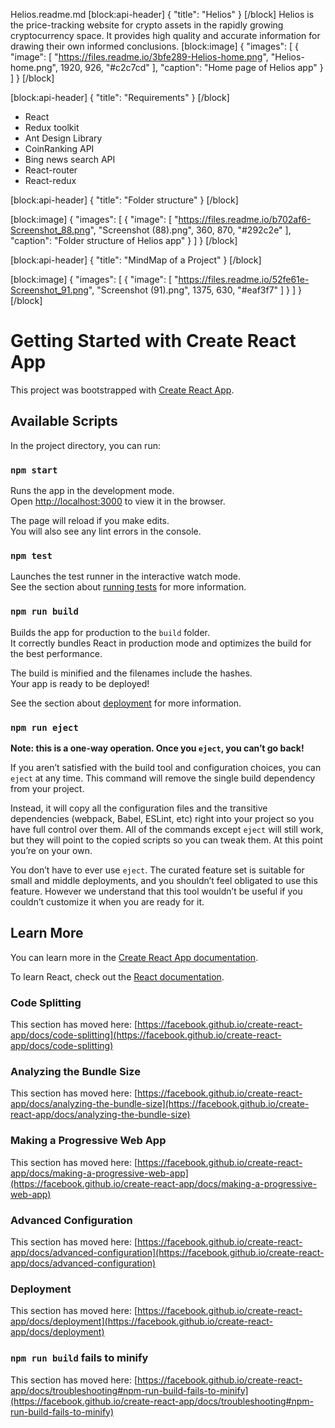 Helios.readme.md
[block:api-header]
{
  "title": "Helios"
}
[/block]
Helios is the price-tracking website for crypto assets in the rapidly growing cryptocurrency space. It provides high quality and accurate information for drawing their own informed conclusions.
[block:image]
{
  "images": [
    {
      "image": [
        "https://files.readme.io/3bfe289-Helios-home.png",
        "Helios-home.png",
        1920,
        926,
        "#c2c7cd"
      ],
      "caption": "Home page of Helios app"
    }
  ]
}
[/block]

[block:api-header]
{
  "title": "Requirements"
}
[/block]
- React
- Redux toolkit
- Ant Design Library
- CoinRanking API
- Bing news search API
- React-router
- React-redux



[block:api-header]
{
  "title": "Folder structure"
}
[/block]

[block:image]
{
  "images": [
    {
      "image": [
        "https://files.readme.io/b702af6-Screenshot_88.png",
        "Screenshot (88).png",
        360,
        870,
        "#292c2e"
      ],
      "caption": "Folder structure of Helios app"
    }
  ]
}
[/block]

[block:api-header]
{
  "title": "MindMap of a Project"
}
[/block]

[block:image]
{
  "images": [
    {
      "image": [
        "https://files.readme.io/52fe61e-Screenshot_91.png",
        "Screenshot (91).png",
        1375,
        630,
        "#eaf3f7"
      ]
    }
  ]
}
[/block]


# Getting Started with Create React App

This project was bootstrapped with [Create React App](https://github.com/facebook/create-react-app).

## Available Scripts

In the project directory, you can run:

### `npm start`

Runs the app in the development mode.\
Open [http://localhost:3000](http://localhost:3000) to view it in the browser.

The page will reload if you make edits.\
You will also see any lint errors in the console.

### `npm test`

Launches the test runner in the interactive watch mode.\
See the section about [running tests](https://facebook.github.io/create-react-app/docs/running-tests) for more information.

### `npm run build`

Builds the app for production to the `build` folder.\
It correctly bundles React in production mode and optimizes the build for the best performance.

The build is minified and the filenames include the hashes.\
Your app is ready to be deployed!

See the section about [deployment](https://facebook.github.io/create-react-app/docs/deployment) for more information.

### `npm run eject`

**Note: this is a one-way operation. Once you `eject`, you can’t go back!**

If you aren’t satisfied with the build tool and configuration choices, you can `eject` at any time. This command will remove the single build dependency from your project.

Instead, it will copy all the configuration files and the transitive dependencies (webpack, Babel, ESLint, etc) right into your project so you have full control over them. All of the commands except `eject` will still work, but they will point to the copied scripts so you can tweak them. At this point you’re on your own.

You don’t have to ever use `eject`. The curated feature set is suitable for small and middle deployments, and you shouldn’t feel obligated to use this feature. However we understand that this tool wouldn’t be useful if you couldn’t customize it when you are ready for it.

## Learn More

You can learn more in the [Create React App documentation](https://facebook.github.io/create-react-app/docs/getting-started).

To learn React, check out the [React documentation](https://reactjs.org/).

### Code Splitting

This section has moved here: [https://facebook.github.io/create-react-app/docs/code-splitting](https://facebook.github.io/create-react-app/docs/code-splitting)

### Analyzing the Bundle Size

This section has moved here: [https://facebook.github.io/create-react-app/docs/analyzing-the-bundle-size](https://facebook.github.io/create-react-app/docs/analyzing-the-bundle-size)

### Making a Progressive Web App

This section has moved here: [https://facebook.github.io/create-react-app/docs/making-a-progressive-web-app](https://facebook.github.io/create-react-app/docs/making-a-progressive-web-app)

### Advanced Configuration

This section has moved here: [https://facebook.github.io/create-react-app/docs/advanced-configuration](https://facebook.github.io/create-react-app/docs/advanced-configuration)

### Deployment

This section has moved here: [https://facebook.github.io/create-react-app/docs/deployment](https://facebook.github.io/create-react-app/docs/deployment)

### `npm run build` fails to minify

This section has moved here: [https://facebook.github.io/create-react-app/docs/troubleshooting#npm-run-build-fails-to-minify](https://facebook.github.io/create-react-app/docs/troubleshooting#npm-run-build-fails-to-minify)
